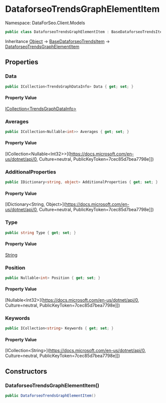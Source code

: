 # DataforseoTrendsGraphElementItem

Namespace: DataForSeo.Client.Models

```csharp
public class DataforseoTrendsGraphElementItem : BaseDataforseoTrendsItem
```

Inheritance [Object](https://docs.microsoft.com/en-us/dotnet/api/Object) → [BaseDataforseoTrendsItem](./BaseDataforseoTrendsItem.md) → [DataforseoTrendsGraphElementItem](./DataforseoTrendsGraphElementItem.md)

## Properties

### **Data**

```csharp
public ICollection<TrendsGraphDataInfo> Data { get; set; }
```

#### Property Value

[ICollection&lt;TrendsGraphDataInfo&gt;](./TrendsGraphDataInfo.md)<br>

### **Averages**

```csharp
public ICollection<Nullable<int>> Averages { get; set; }
```

#### Property Value

[ICollection&lt;Nullable&lt;Int32&gt;&gt;](https://docs.microsoft.com/en-us/dotnet/api/0, Culture=neutral, PublicKeyToken=7cec85d7bea7798e]])<br>

### **AdditionalProperties**

```csharp
public IDictionary<string, object> AdditionalProperties { get; set; }
```

#### Property Value

[IDictionary&lt;String, Object&gt;](https://docs.microsoft.com/en-us/dotnet/api/0, Culture=neutral, PublicKeyToken=7cec85d7bea7798e]])<br>

### **Type**

```csharp
public string Type { get; set; }
```

#### Property Value

[String](https://docs.microsoft.com/en-us/dotnet/api/String)<br>

### **Position**

```csharp
public Nullable<int> Position { get; set; }
```

#### Property Value

[Nullable&lt;Int32&gt;](https://docs.microsoft.com/en-us/dotnet/api/0, Culture=neutral, PublicKeyToken=7cec85d7bea7798e]])<br>

### **Keywords**

```csharp
public ICollection<string> Keywords { get; set; }
```

#### Property Value

[ICollection&lt;String&gt;](https://docs.microsoft.com/en-us/dotnet/api/0, Culture=neutral, PublicKeyToken=7cec85d7bea7798e]])<br>

## Constructors

### **DataforseoTrendsGraphElementItem()**

```csharp
public DataforseoTrendsGraphElementItem()
```
